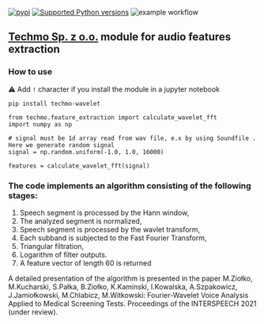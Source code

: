 [![pypi](https://img.shields.io/pypi/v/techmo-wavelet.svg)](https://pypi.org/pypi/techmo-wavelet)
[![Supported Python versions](https://img.shields.io/pypi/pyversions/techmo-wavelet.svg)](https://pypi.org/pypi/techmo-wavelet)
![example workflow](https://github.com/techmo-pl/vamp-wavelet-fft/actions/workflows/python-publish.yml/badge.svg)
## [Techmo Sp. z o.o.](http://techmo.pl) module for audio features extraction

### How to use
:warning: Add `!` character if you install the module in a jupyter notebook
```
pip install techmo-wavelet 

from techmo.feature_extraction import calculate_wavelet_fft
import numpy as np

# signal must be 1d array read from wav file, e.x by using Soundfile . Here we generate random signal
signal = np.random.uniform(-1.0, 1.0, 16000)

features = calculate_wavelet_fft(signal)
```


### The code implements an algorithm consisting of the following stages:
1. Speech segment is processed by the Hann window,
2. The analyzed segment is normalized,
3. Speech segment is processed by the wavlet transform,
4. Each subband is subjected to the Fast Fourier Transform,
5. Triangular filtration,
6. Logarithm of filter outputs.
7. A feature vector of length 60 is returned

A detailed presentation of the algorithm is presented in the paper
M.Ziołko, M.Kucharski, S.Pałka, B.Ziołko, K.Kaminski, I.Kowalska, A.Szpakowicz, J.Jamiołkowski, M.Chlabicz, M.Witkowski:
Fourier-Wavelet Voice Analysis Applied to Medical Screening Tests.
Proceedings of the INTERSPEECH 2021 (under review).

